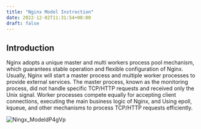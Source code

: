 ```yaml
---
title: "Nginx Model Instroction"
date: 2022-12-02T11:31:54+08:00
draft: false
---
```


## Introduction
Nginx adopts a unique master and multi workers process pool mechanism, which guarantees stable operation and flexible configuration of Nginx.
Usually, Nginx will start a master process and multiple worker processes to provide external services. The master process, known as the monitoring process, did not handle specific TCP/HTTP requests and received only the Unix signal.
Worker processes compete equally for accepting client connections, executing the main business logic of Nginx, and Using epoll, kqueue, and other mechanisms to process TCP/HTTP requests efficiently.

![Ningx_ModeldP4gVp](https://cdn.jsdelivr.net/gh/greycodee/images@main/2022/12/02/Ningx_ModeldP4gVp.png)